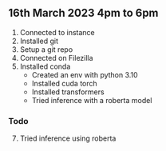 ## 16th March 2023 4pm to 6pm
1. Connected to instance
2. Installed git
3. Setup a git repo
4. Connected on Filezilla
5. Installed conda
    - Created an env with python 3.10
    - Installed cuda torch
    - Installed transformers
    - Tried inference with a roberta model

### Todo
7. Tried inference using roberta
